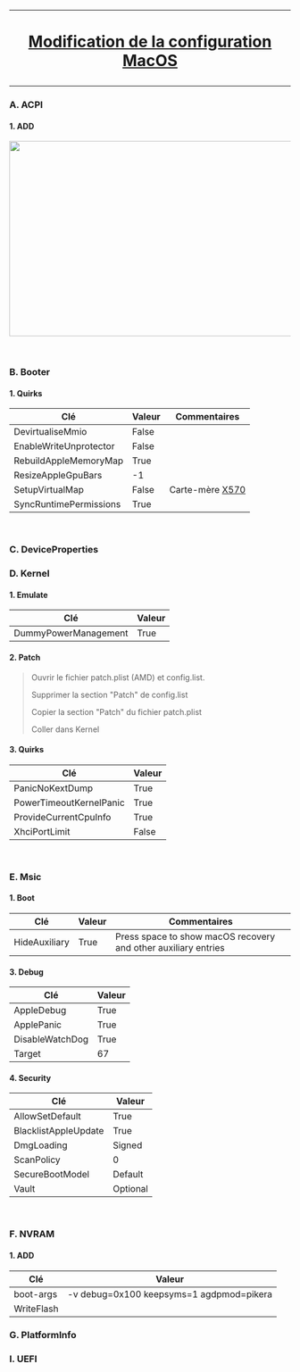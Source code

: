 --------------------------------------------------------------------------------------------------------------------------------------------------------------------------------
# <p align='center'> [Modification de la configuration MacOS](https://dortania.github.io/OpenCore-Install-Guide/AMD/zen.html#starting-point) </p>

--------------------------------------------------------------------------------------------------------------------------------------------------------------------------------

### A. ACPI
#### 1. ADD
<p align='center'> <img width="855" height="350" src=https://github.com/user-attachments/assets/a370413f-cb33-4d4b-894e-43f5527eb11a /> </p>

<br />

### B. Booter
#### 1. Quirks

| Clé                     | Valeur | Commentaires    |
| ----------------------- | ------ | --------------- |
| DevirtualiseMmio        | False  |                 |
| EnableWriteUnprotector  | False  |                 |
| RebuildAppleMemoryMap   | True   |                 |
| ResizeAppleGpuBars      | -1     |                 |
| SetupVirtualMap         | False  | Carte-mère [X570](https://dortania.github.io/OpenCore-Install-Guide/AMD/zen.html#booter) |                 |
| SyncRuntimePermissions  | True   |                 |

<br />

### C. DeviceProperties

### D. Kernel
#### 1. Emulate
| Clé                     | Valeur |
| ----------------------- | ------ |
| DummyPowerManagement    | True   |


#### 2. Patch
> Ouvrir le fichier patch.plist (AMD) et config.list.
>
> Supprimer la section "Patch" de config.list
>
> Copier la section "Patch" du fichier patch.plist
>
> Coller dans Kernel

#### 3. Quirks
| Clé                     | Valeur |
| ----------------------- | ------ |
| PanicNoKextDump         | True   |
| PowerTimeoutKernelPanic | True   |
| ProvideCurrentCpuInfo   | True   |
| XhciPortLimit           | False  |


<br />

### E. Msic
#### 1. Boot
| Clé                     | Valeur | Commentaires                                                   |
| ----------------------- | ------ | -------------------------------------------------------------- |
| HideAuxiliary           | True   | Press space to show macOS recovery and other auxiliary entries |

#### 3. Debug
| Clé                     | Valeur |
| ----------------------- | ------ |
| AppleDebug              | True   |
| ApplePanic              | True   |
| DisableWatchDog         | True   |
| Target                  | 67     |


#### 4. Security

| Clé                     | Valeur   |
| ----------------------- | -------- |
| AllowSetDefault         | True     |
| BlacklistAppleUpdate    | True     |
| DmgLoading              | Signed   |
| ScanPolicy              | 0        |
| SecureBootModel         | Default  |
| Vault                   | Optional |

<br />


### F. NVRAM
#### 1. ADD 
| Clé                     | Valeur                                        |
| ----------------------- | --------------------------------------------- |
| boot-args       	      | -v debug=0x100 keepsyms=1 agdpmod=pikera		  |
| WriteFlash       	      |                                               |


### G. PlatformInfo



### I. UEFI
